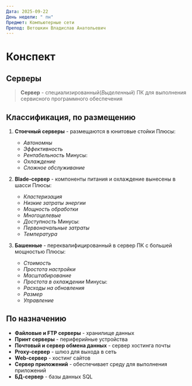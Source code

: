 ```yaml
---
Дата: 2025-09-22
День недели: " пн"
Предмет: Компьютерные сети
Препод: Ветошкин Владислав Анатольевич
---
```

# Конспект

## Серверы

>**Сервер** - специализированный(*Выделенный*) ПК для выполнения сервисного программного обеспечения
## Классификация, по размещению

1.  **Стоечный серверы** - размещаются в юнитовые стойки
Плюсы:
	- *Автономны*
	- *Эффективность* 
	- *Рентабельность*
Минусы:
	 - *Охлаждение*
	 - *Сложное обслуживание*

2. **Blade-сервер** - компоненты питания и охлаждение вынесены в шасси
Плюсы:
	- *Кластеризация*
	- *Низкие затраты энергии*
	- *Мощность обработки*
	- *Многоцелевые*
	- *Доступность*
Минусы:
	- *Первоначальные затраты*
	- *Температура*

3. **Башенные** - переквалифицированный в сервер ПК с большей мощностью
Плюсы:
	- *Стоимость*
	- *Простота настройки*
	- *Масштабирование*
	- *Простота в охлаждении*
Минусы:
	- *Расходы на обновления*
	- *Размер*
	- *Управление*

## По назначению

- **Файловые и FTP серверы** - хранилище данных
- **Принт серверы** - периферийные устройства
- **Почтовый и сервер обмена данных** - сервер хостинга почты
- **Proxy-сервер** - шлюз для выхода в сеть
- **Web-сервер** - хостинг сайтов
- **Сервер приложений** - обеспечивает среду для выполнения приложений
- **БД-сервер** - базы данных SQL
